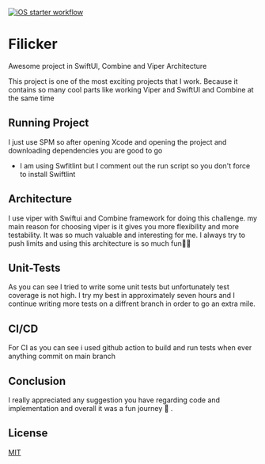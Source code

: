[![iOS starter workflow](https://github.com/amirtutunchi/Filicker/actions/workflows/ios.yml/badge.svg)](https://github.com/amirtutunchi/Filicker/actions/workflows/ios.yml)

# Filicker
Awesome project in SwiftUI, Combine and Viper Architecture

This project is one of the most exciting projects that I work. Because it contains so many cool parts like working Viper and SwiftUI and Combine at the same time

## Running Project
I just use SPM so after opening Xcode and opening the project and downloading dependencies you are good to go
- I am using Swfitlint but I comment out the run script so you don't force to install Swiftlint

## Architecture
I use viper with Swiftui and Combine framework for doing this challenge. my main reason for choosing viper is it gives you more flexibility and more testability. It was so much valuable and interesting for me. I always try to push limits and using this architecture is so much fun🍻🍻

## Unit-Tests
As you can see I tried to write some unit tests but unfortunately test coverage is not high. I try my best in approximately seven hours and I continue writing more tests on a diffrent branch in order to go an extra mile.

## CI/CD
For CI as you can see i used github action to build and run tests when ever anything commit on main branch

## Conclusion
I really appreciated any suggestion you have regarding code and implementation and overall it was a fun journey 🤝 .
## License
[MIT](https://choosealicense.com/licenses/mit/)
